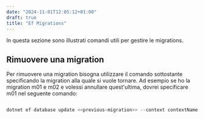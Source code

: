 ```yaml
---
date: "2024-11-01T12:05:12+01:00"
draft: true
title: "Ef Migrations"
---
```


In questa sezione sono illustrati comandi utili per gestire le migrations.

## Rimuovere una migration

Per rimuovere una migration bisogna utilizzare il comando sottostante specificando la migration alla quale si vuole tornare. Ad esempio se ho la migration m01 e m02 e volessi annullare quest'ultima, dovrei specificare m01 nel seguente comando:

```powershell

dotnet ef database update <<previous-migration>> --context contextName

```
